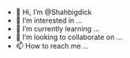 - 👋 Hi, I’m @Shahbigdick
- 👀 I’m interested in ...
- 🌱 I’m currently learning ...
- 💞️ I’m looking to collaborate on ...
- 📫 How to reach me ...

<!---
Shahbigdick/Shahbigdick is a ✨ special ✨ repository because its `README.md` (this file) appears on your GitHub profile.
You can click the Preview link to take a look at your changes.
--->
